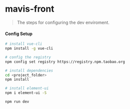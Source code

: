 # mavis-front

> The steps for configuring the dev enviroment.

#### Config Setup

``` bash
# install vue-cli
npm install -g vue-cli

# config the registry
npm config set registry https://registry.npm.taobao.org

# install dependencies
cd <project_folder>
npm install

# install element-ui
npm i element-ui -S

npm run dev
